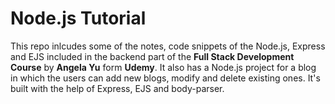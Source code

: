 # Node.js Tutorial

This repo inlcudes some of the notes, code snippets of the Node.js, Express and EJS included in the backend part of the **Full Stack Development Course** by **Angela Yu** form **Udemy**. It also has a Node.js project for a blog in which the users can add new blogs, modify and delete existing ones. It's built with the help of Express, EJS and body-parser. 
